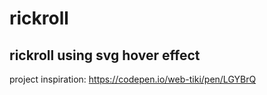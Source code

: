 # rickroll

## rickroll using svg hover effect


project inspiration: https://codepen.io/web-tiki/pen/LGYBrQ
